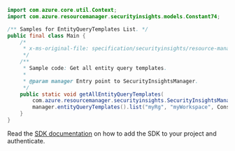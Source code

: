 ```java
import com.azure.core.util.Context;
import com.azure.resourcemanager.securityinsights.models.Constant74;

/** Samples for EntityQueryTemplates List. */
public final class Main {
    /*
     * x-ms-original-file: specification/securityinsights/resource-manager/Microsoft.SecurityInsights/preview/2022-01-01-preview/examples/entityQueryTemplates/GetEntityQueryTemplates.json
     */
    /**
     * Sample code: Get all entity query templates.
     *
     * @param manager Entry point to SecurityInsightsManager.
     */
    public static void getAllEntityQueryTemplates(
        com.azure.resourcemanager.securityinsights.SecurityInsightsManager manager) {
        manager.entityQueryTemplates().list("myRg", "myWorkspace", Constant74.ACTIVITY, Context.NONE);
    }
}
```

Read the [SDK documentation](https://github.com/Azure/azure-sdk-for-java/blob/azure-resourcemanager-securityinsights_1.0.0-beta.3/sdk/securityinsights/azure-resourcemanager-securityinsights/README.md) on how to add the SDK to your project and authenticate.
